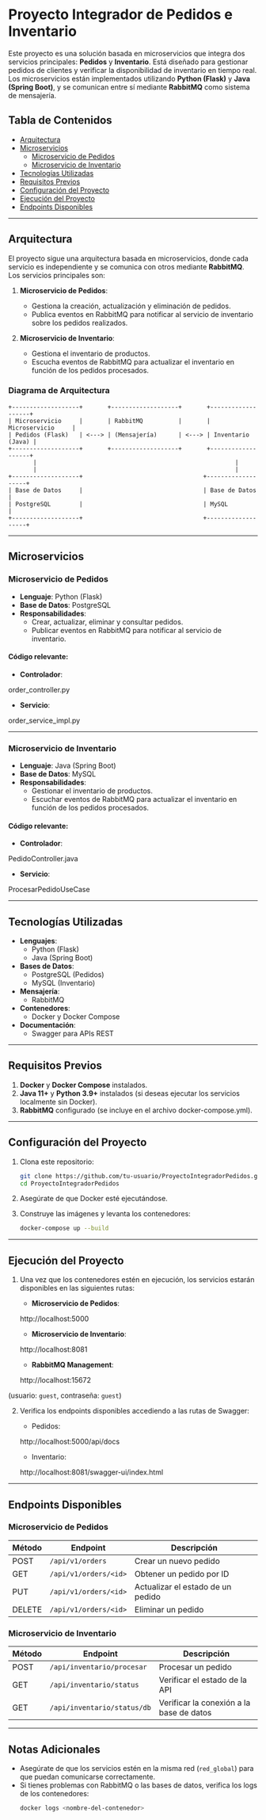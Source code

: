 # Proyecto Integrador de Pedidos e Inventario

Este proyecto es una solución basada en microservicios que integra dos servicios principales: **Pedidos** y **Inventario**. Está diseñado para gestionar pedidos de clientes y verificar la disponibilidad de inventario en tiempo real. Los microservicios están implementados utilizando **Python (Flask)** y **Java (Spring Boot)**, y se comunican entre sí mediante **RabbitMQ** como sistema de mensajería.

## Tabla de Contenidos
- [Arquitectura](#arquitectura)
- [Microservicios](#microservicios)
  - [Microservicio de Pedidos](#microservicio-de-pedidos)
  - [Microservicio de Inventario](#microservicio-de-inventario)
- [Tecnologías Utilizadas](#tecnologías-utilizadas)
- [Requisitos Previos](#requisitos-previos)
- [Configuración del Proyecto](#configuración-del-proyecto)
- [Ejecución del Proyecto](#ejecución-del-proyecto)
- [Endpoints Disponibles](#endpoints-disponibles)

---

## Arquitectura

El proyecto sigue una arquitectura basada en microservicios, donde cada servicio es independiente y se comunica con otros mediante **RabbitMQ**. Los servicios principales son:

1. **Microservicio de Pedidos**:
   - Gestiona la creación, actualización y eliminación de pedidos.
   - Publica eventos en RabbitMQ para notificar al servicio de inventario sobre los pedidos realizados.

2. **Microservicio de Inventario**:
   - Gestiona el inventario de productos.
   - Escucha eventos de RabbitMQ para actualizar el inventario en función de los pedidos procesados.

### Diagrama de Arquitectura

```plaintext
+-------------------+       +-------------------+       +-------------------+
| Microservicio     |       | RabbitMQ          |       | Microservicio     |
| Pedidos (Flask)   | <---> | (Mensajería)      | <---> | Inventario (Java) |
+-------------------+       +-------------------+       +-------------------+
       |                                                        |
       |                                                        |
+-------------------+                                  +-------------------+
| Base de Datos     |                                  | Base de Datos     |
| PostgreSQL        |                                  | MySQL             |
+-------------------+                                  +-------------------+
```

---

## Microservicios

### Microservicio de Pedidos
- **Lenguaje**: Python (Flask)
- **Base de Datos**: PostgreSQL
- **Responsabilidades**:
  - Crear, actualizar, eliminar y consultar pedidos.
  - Publicar eventos en RabbitMQ para notificar al servicio de inventario.

#### Código relevante:
- **Controlador**: 

order_controller.py


- **Servicio**: 

order_service_impl.py



---

### Microservicio de Inventario
- **Lenguaje**: Java (Spring Boot)
- **Base de Datos**: MySQL
- **Responsabilidades**:
  - Gestionar el inventario de productos.
  - Escuchar eventos de RabbitMQ para actualizar el inventario en función de los pedidos procesados.

#### Código relevante:
- **Controlador**: 

PedidoController.java


- **Servicio**: 

ProcesarPedidoUseCase



---

## Tecnologías Utilizadas

- **Lenguajes**:
  - Python (Flask)
  - Java (Spring Boot)
- **Bases de Datos**:
  - PostgreSQL (Pedidos)
  - MySQL (Inventario)
- **Mensajería**:
  - RabbitMQ
- **Contenedores**:
  - Docker y Docker Compose
- **Documentación**:
  - Swagger para APIs REST

---

## Requisitos Previos

1. **Docker** y **Docker Compose** instalados.
2. **Java 11+** y **Python 3.9+** instalados (si deseas ejecutar los servicios localmente sin Docker).
3. **RabbitMQ** configurado (se incluye en el archivo docker-compose.yml).

---

## Configuración del Proyecto

1. Clona este repositorio:
   ```bash
   git clone https://github.com/tu-usuario/ProyectoIntegradorPedidos.git
   cd ProyectoIntegradorPedidos
   ```

2. Asegúrate de que Docker esté ejecutándose.

3. Construye las imágenes y levanta los contenedores:
   ```bash
   docker-compose up --build
   ```

---

## Ejecución del Proyecto

1. Una vez que los contenedores estén en ejecución, los servicios estarán disponibles en las siguientes rutas:
   - **Microservicio de Pedidos**: 

    http://localhost:5000


   - **Microservicio de Inventario**: 

    http://localhost:8081


   - **RabbitMQ Management**: 

    http://localhost:15672

 (usuario: `guest`, contraseña: `guest`)

2. Verifica los endpoints disponibles accediendo a las rutas de Swagger:
   - Pedidos: 

    http://localhost:5000/api/docs


   - Inventario: 

    http://localhost:8081/swagger-ui/index.html



---

## Endpoints Disponibles

### Microservicio de Pedidos
| Método | Endpoint              | Descripción                          |
|--------|-----------------------|--------------------------------------|
| POST   | `/api/v1/orders`      | Crear un nuevo pedido                |
| GET    | `/api/v1/orders/<id>` | Obtener un pedido por ID             |
| PUT    | `/api/v1/orders/<id>` | Actualizar el estado de un pedido    |
| DELETE | `/api/v1/orders/<id>` | Eliminar un pedido                   |

### Microservicio de Inventario
| Método | Endpoint              | Descripción                          |
|--------|-----------------------|--------------------------------------|
| POST   | `/api/inventario/procesar` | Procesar un pedido                  |
| GET    | `/api/inventario/status`   | Verificar el estado de la API       |
| GET    | `/api/inventario/status/db` | Verificar la conexión a la base de datos |


---

## Notas Adicionales

- Asegúrate de que los servicios estén en la misma red (`red_global`) para que puedan comunicarse correctamente.
- Si tienes problemas con RabbitMQ o las bases de datos, verifica los logs de los contenedores:
  ```bash
  docker logs <nombre-del-contenedor>
  ```

